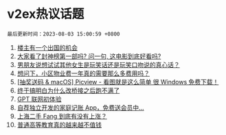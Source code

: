 # v2ex热议话题

`最后更新时间：2023-08-03 15:00:59 +0800`

1. [楼主有一个出国的机会](https://www.v2ex.com/t/961881)
1. [大家看了封神榜第一部吗? 问一句, 这电影到底好看吗?](https://www.v2ex.com/t/961966)
1. [男朋友说想试试其他女生是玩笑话还是玩笑口吻说的真心话？](https://www.v2ex.com/t/962034)
1. [想问下，小区物业费一年真的需要那么多费用吗？](https://www.v2ex.com/t/961995)
1. [[抽奖送码 & macOS] Picview - 看图就是这么简单 很 Windows 免费下载！](https://www.v2ex.com/t/961998)
1. [终于搞明白为什么改桥接之后跑不满了](https://www.v2ex.com/t/961853)
1. [GPT 联网初体验](https://www.v2ex.com/t/962006)
1. [自荐独立开发的家庭记账 App，免费送会员中...](https://www.v2ex.com/t/962025)
1. [上海二手 Fang 到底有没有上涨？](https://www.v2ex.com/t/962016)
1. [普通高等教育真的越来越不值钱](https://www.v2ex.com/t/961987)

